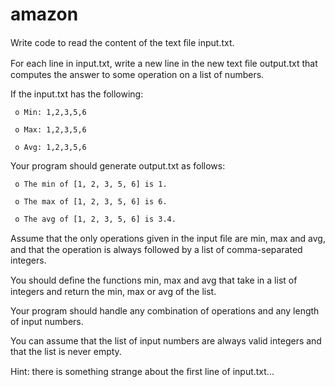 # amazon

Write code to read the content of the text ﬁle input.txt.

For each line in input.txt, write a new line in the new text ﬁle output.txt
that computes the answer to some operation on a list of numbers.

If the input.txt has the following:

     o Min: 1,2,3,5,6

     o Max: 1,2,3,5,6

     o Avg: 1,2,3,5,6

Your program should generate output.txt as follows:

     o The min of [1, 2, 3, 5, 6] is 1.

     o The max of [1, 2, 3, 5, 6] is 6.

     o The avg of [1, 2, 3, 5, 6] is 3.4.
     
Assume that the only operations given in the input ﬁle are min, max and
avg, and that the operation is always followed by a list of
comma-separated integers.

You should deﬁne the functions min, max and avg that take in a list of
integers and return the min, max or avg of the list.

Your program should handle any combination of operations and any
length of input numbers.

You can assume that the list of input numbers are always valid integers
and that the list is never empty.

Hint: there is something strange about the ﬁrst line of input.txt...
